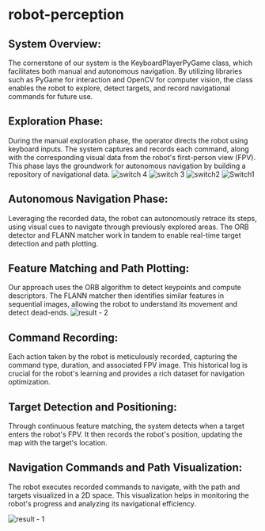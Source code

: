 # robot-perception

## System Overview:
The cornerstone of our system is the KeyboardPlayerPyGame class, which facilitates both manual and autonomous navigation. By utilizing libraries such as PyGame for interaction and OpenCV for computer vision, the class enables the robot to explore, detect targets, and record navigational commands for future use.

## Exploration Phase:
During the manual exploration phase, the operator directs the robot using keyboard inputs. The system captures and records each command, along with the corresponding visual data from the robot's first-person view (FPV). This phase lays the groundwork for autonomous navigation by building a repository of navigational data.
![switch 4](https://github.com/starceees/robot-perception-/assets/51673079/dcc11aa4-de2a-4a4c-82aa-0dd57dd82e40)
![switch 3](https://github.com/starceees/robot-perception-/assets/51673079/9978a542-6df1-4bed-89b2-8d8f7c30b2c5)
![switch2](https://github.com/starceees/robot-perception-/assets/51673079/bc53292a-7c0f-44c3-b335-619328a89754)
![Switch1](https://github.com/starceees/robot-perception-/assets/51673079/64036399-60d1-4e86-8576-724a23da78f9)


## Autonomous Navigation Phase:
Leveraging the recorded data, the robot can autonomously retrace its steps, using visual cues to navigate through previously explored areas. The ORB detector and FLANN matcher work in tandem to enable real-time target detection and path plotting.

## Feature Matching and Path Plotting:
Our approach uses the ORB algorithm to detect keypoints and compute descriptors. The FLANN matcher then identifies similar features in sequential images, allowing the robot to understand its movement and detect dead-ends.
![result - 2](https://github.com/starceees/robot-perception-/assets/51673079/5bb229c8-4459-4672-b40f-07d08850d8d9)

## Command Recording:
Each action taken by the robot is meticulously recorded, capturing the command type, duration, and associated FPV image. This historical log is crucial for the robot's learning and provides a rich dataset for navigation optimization.

## Target Detection and Positioning:
Through continuous feature matching, the system detects when a target enters the robot's FPV. It then records the robot's position, updating the map with the target's location.

## Navigation Commands and Path Visualization:
The robot executes recorded commands to navigate, with the path and targets visualized in a 2D space. This visualization helps in monitoring the robot's progress and analyzing its navigational efficiency.

![result - 1](https://github.com/starceees/robot-perception-/assets/51673079/fdb641b2-a34d-447e-840f-0fa32d2c857d)
